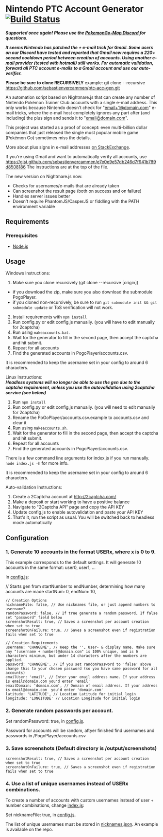 # Nintendo PTC Account Generator [![Build Status](https://travis-ci.org/sebastienvercammen/ptc-acc-gen.svg?branch=master)](https://travis-ci.org/sebastienvercammen/ptc-acc-gen)

***Supported once again! Please use the [PokemonGo-Map Discord](https://discord.gg/g6k7w83) for questions.***

***It seems Nintendo has patched the + e-mail trick for Gmail. Some users on our Discord have tested and reported that Gmail now requires a 220+ second cooldown period between creation of accounts. Using another e-mail provider (tested with hotmail) still works. For automatic validation, forward all PTC account e-mails to a Gmail account and use our auto-verifier.***

**Please be sure to clone RECURSIVELY**
example: git clone --recursive https://github.com/sebastienvercammen/ptc-acc-gen.git

An automation script based on Nightmare.js that can create any number of Nintendo Pokémon Trainer Club accounts with a single  e-mail address. This only works because Nintendo doesn't check for "email+1@domain.com" e-mail tricks, where the e-mail host completely ignores any part after (and including) the plus sign and sends it to "email@domain.com".

This project was started as a proof of concept: even multi-billion dollar companies that just released the single most popular mobile game (Pokémon Go) sometimes miss the details.

More about plus signs in e-mail addresses [on StackExchange](http://security.stackexchange.com/questions/65244/what-are-the-security-reasons-for-disallowing-the-plus-sign-in-email-addresses).

If you're using Gmail and want to automatically verify all accounts, use https://gist.github.com/sebastienvercammen/e7e0e9e57db246d7f941b789d8508186
The instructions are at the top of the file.


The new version on Nightmare.js now:

* Checks for usernames/e-mails that are already taken
* Can screenshot the result page (both on success and on failure)
* Handles server issues better
* Doesn't require PhantomJS/CasperJS or fiddling with the PATH environment variable

## Requirements
### Prerequisites
* [Node.js](https://nodejs.org/en/)

## Usage
Windows Instructions:

1. Make sure you clone recursively (git clone --recursive [origin])
  - if you download the zip, make sure you also download the submodule PogoPlayer.
  - if you cloned non-recursively, be sure to run `git submodule init && git submodule update` or ToS verification will not work.
2. Install requirements with `npm install`
3. Run config.py or edit config.js manually. (you will have to edit manually for 2captcha)
4. Run using `makeaccounts.bat`.
5. Wait for the generator to fill in the second page, then accept the captcha and hit submit.
6. Repeat for all accounts
7. Find the generated accounts in PogoPlayer/accounts.csv.

It is recommended to keep the username set in your config to around 6 characters.

Linux Instructions:  
***Headless systems will no longer be able to use the gen due to the captcha requirement, unless you use the autovalidation using 2captcha service (see below)***

1. Run `npm install`
2. Run config.py or edit config.js manually. (you will need to edit manually for 2captcha)
3. Rename the PoGoPlayer/accounts.csv.example to accounts.csv and clear it
4. Run using `makeaccounts.sh`.
5. Wait for the generator to fill in the second page, then accept the captcha and hit submit.
6. Repeat for all accounts
7. Find the generated accounts in PogoPlayer/accounts.csv.

There is a few command line arguments for index.js if you run manually. `node index.js -h` for more info.

It is recommended to keep the username set in your config to around 6 characters.

Auto-validation Instructions:

1. Create a 2Captcha account at http://2captcha.com/
2. Make a deposit or start working to have a positive balance
3. Navigate to "2Captcha API" page and copy the API KEY
4. Update config.js to enable autovalidation and paste your API KEY
5. That's it, run the script as usual. You will be switched back to headless mode automatically

## Configuration
### 1. Generate 10 accounts in the format USERx, where x is 0 to 9.
This example corresponds to the default settings. It will generate 10 accounts in the same format: user0, user1, ...

In [config.js](config.js):

// Starts gen from startNumber to endNumber, determining how many accounts are made
	startNum: 0,
	endNum: 10,

	// Creation Options
	nicknameFile: false, // Use nicknames file, or just append numbers to username?
	randomPassword: false, // If true generate a random password, If false set "password" field below
	screenshotResult: true, // Saves a screenshot per account creation when set to true
	screenshotOnFailure: true, // Saves a screenshot even if registration fails when set to true

	// Creation Requirements
	username: 'CHANGEME', // Keep the '', User- & display name. Make sure any "(username + number)@domain.com" is 100% unique, and is 6 characters minimum, but under 14 characters after the numbers are applied.
	password: 'CHANGEME', // If you set randomPassword to 'false' above change this to your chosen password (so you have same password for all accounts)
	emailUser: 'email', // Enter your email address name. If your address is email@domain.com you'd enter 'email'
	emailDomain: 'domain.com', // Domain of email address. If your address is email@domain.com  you'd enter 'domain.com'
	latitude: 'LATITUDE', // Location Latitude for initial login
	longitude: 'LONGITUDE' // Location Longitude for initial login

### 2. Generate random passwords per account.

 Set randomPassword: true, in [config.js](config.js).

 Password for accounts will be random, aftyer finished find usernames and passwords in /PogoPlayer/accounts.csv

### 3. Save screenshots (Default directory is /output/screenshots)

	screenshotResult: true, // Saves a screenshot per account creation when set to true
	screenshotOnFailure: true, // Saves a screenshot even if registration fails when set to true

### 4. Use a list of unique usernames instead of USERx combinations.

  To create a number of accounts with custom usernames instead of user + number combinations, change [index.js](index.js):

  Set nicknameFile: true, in [config.js](config.js).

  The list of unique usernames must be stored in [nicknames.json](nicknames.json). An example is available on the repo.
